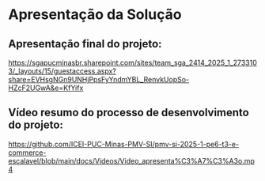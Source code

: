 # Apresentação da Solução

## Apresentação final do projeto:

https://sgapucminasbr.sharepoint.com/sites/team_sga_2414_2025_1_2733103/_layouts/15/guestaccess.aspx?share=EVHsgNGn9UNHjPpsFyYndmYBL_RenvkUopSo-HZcF2UGwA&e=KfYifx

## Vídeo resumo do processo de desenvolvimento do  projeto:

https://github.com/ICEI-PUC-Minas-PMV-SI/pmv-si-2025-1-pe6-t3-e-commerce-escalavel/blob/main/docs/Videos/Video_apresenta%C3%A7%C3%A3o.mp4
